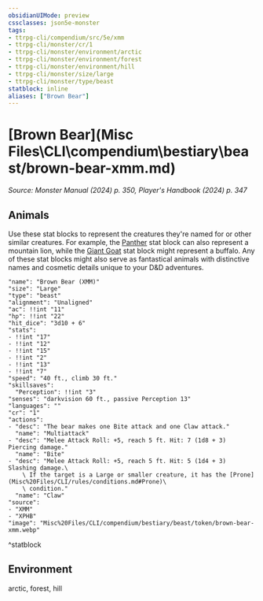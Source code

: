 ```yaml
---
obsidianUIMode: preview
cssclasses: json5e-monster
tags:
- ttrpg-cli/compendium/src/5e/xmm
- ttrpg-cli/monster/cr/1
- ttrpg-cli/monster/environment/arctic
- ttrpg-cli/monster/environment/forest
- ttrpg-cli/monster/environment/hill
- ttrpg-cli/monster/size/large
- ttrpg-cli/monster/type/beast
statblock: inline
aliases: ["Brown Bear"]
---
```

# [Brown Bear](Misc Files\CLI\compendium\bestiary\beast/brown-bear-xmm.md)
*Source: Monster Manual (2024) p. 350, Player's Handbook (2024) p. 347*  

## Animals

Use these stat blocks to represent the creatures they're named for or other similar creatures. For example, the [Panther](Misc%20Files/CLI/compendium/bestiary/beast/panther-xmm.md) stat block can also represent a mountain lion, while the [Giant Goat](Misc%20Files/CLI/compendium/bestiary/beast/giant-goat-xmm.md) stat block might represent a buffalo. Any of these stat blocks might also serve as fantastical animals with distinctive names and cosmetic details unique to your D&D adventures.

```statblock
"name": "Brown Bear (XMM)"
"size": "Large"
"type": "beast"
"alignment": "Unaligned"
"ac": !!int "11"
"hp": !!int "22"
"hit_dice": "3d10 + 6"
"stats":
- !!int "17"
- !!int "12"
- !!int "15"
- !!int "2"
- !!int "13"
- !!int "7"
"speed": "40 ft., climb 30 ft."
"skillsaves":
  "Perception": !!int "3"
"senses": "darkvision 60 ft., passive Perception 13"
"languages": ""
"cr": "1"
"actions":
- "desc": "The bear makes one Bite attack and one Claw attack."
  "name": "Multiattack"
- "desc": "Melee Attack Roll: +5, reach 5 ft. Hit: 7 (1d8 + 3) Piercing damage."
  "name": "Bite"
- "desc": "Melee Attack Roll: +5, reach 5 ft. Hit: 5 (1d4 + 3) Slashing damage.\
    \ If the target is a Large or smaller creature, it has the [Prone](Misc%20Files/CLI/rules/conditions.md#Prone)\
    \ condition."
  "name": "Claw"
"source":
- "XMM"
- "XPHB"
"image": "Misc%20Files/CLI/compendium/bestiary/beast/token/brown-bear-xmm.webp"
```
^statblock

## Environment

arctic, forest, hill